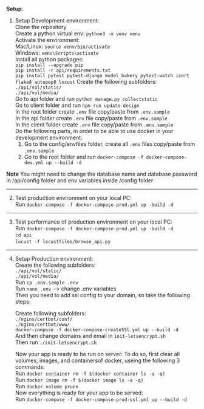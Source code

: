 **Setup**:

1. Setup Development environment: <br>
   Clone the repository <br>
   Create a python virtual env: `python3 -m venv venv` <br>
   Activate the environment: <br>
   Mac/Linux: `source venv/bin/activate` <br>
   Windows: `venv\Scripts\activate` <br>
   Install all python packages: <br>
   `pip install --upgrade pip` <br>
   `pip install -r api/requirements.txt` <br>
   `pip install pytest pytest-django model_bakery pytest-watch isort flake8 autopep8 locust`
   Create the following subfolders: <br>
   `./api/vol/static/` <br>
   `./api/vol/media/` <br>
   Go to api folder and run `python manage.py collectstatic` <br>
   Go to client folder and run `npm run update-design` <br>
   In the root folder create `.env` file copy/paste from `.env.sample` <br>
   In the api folder create `.env` file copy/paste from `.env.sample` <br>
   In the client folder create `.env` file copy/paste from `.env.sample` <br>
   Do the following parts, in ordet to be able to use docker in your development environment:
   1. Go to the config/envfiles folder, create all `.env` files copy/paste from `.env.sample` <br>
   2. Go to the root folder and run `docker-compose -f docker-compose-dev.yml up --build -d` <br>

**Note** You might need to change the database name and database password in /api/config folder and env variables inside /config folder

<hr>

2. Test production environment on your local PC: <br>
   Run `docker-compose -f docker-compose-prod.yml up -build -d`

<hr>

3. Test performance of production environment on your local PC: <br>
   Run `docker-compose -f docker-compose-prod.yml up -build -d` <br>
   `cd api` <br>
   `locust -f locustfiles/browse_api.py`

<hr>

4. Setup Production environment: <br>
   Create the following subfolders: <br>
   `./api/vol/static/` <br>
   `./api/vol/media/` <br>
   Run `cp .env.sample .env` <br>
   Run `nano .env` --> change .env variables <br>
   Then you need to add ssl config to your domain, so take the following steps: <br>

   Create following subfolders: <br>
   `./nginx/certbot/conf/` <br>
   `./nginx/certbot/www/` <br>
   `docker-compose -f docker-compose-createSSl.yml up --build -d` <br>
   And then change domains and email in `init-letsencrypt.sh` <br>
   Then run `./init-letsencrypt.sh` <br>

   Now your app is ready to be run on server:
   To do so, first clear all volumes, images, and containersof docker, useing the following 3 commands: <br>
   Run `docker container rm -f $(docker container ls -a -q)` <br>
   Run `docker image rm -f $(docker image ls -a -q)` <br>
   Run `docker volume prune` <br>
   Now everything is ready for your app to be served: <br>
   Run `docker-compose -f docker-compose-prod-ssl.yml up --build -d`
